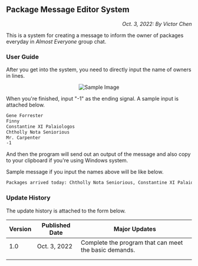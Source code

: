 ## Package Message Editor System

<p align="right"><em>Oct. 3, 2022: By Victor Chen</em></p>

This is a system for creating a message to inform the owner of packages everyday in *Almost Everyone* group chat.

### User Guide

After you get into the system, you need to directly input the name of owners in lines.

<p align="center">
  <img src="https://s2.loli.net/2022/10/04/Q25z1LAqJC6OWXU.png" alt="Sample Image"/>
</p>

When you're finished, input "-1" as the ending signal. A sample input is attached below.

```tex
Gene Forrester
Finny
Constantine XI Palaiologos
Chtholly Nota Seniorious
Mr. Carpenter
-1
```

And then the program will send out an output of the message and also copy to your clipboard if you're using Windows system.

Sample message if you input the names above will be like below.

```tex
Packages arrived today: Chtholly Nota Seniorious, Constantine XI Palaiologos, Finny, Gene Forrester, Mr. Carpenter

```

### Update History

The update history is attached to the form below.

| Version | Published Date | Major Updates                                         |
| ------- | -------------- | ----------------------------------------------------- |
| 1.0     | Oct. 3, 2022   | Complete the program that can meet the basic demands. |
|         |                |                                                       |
|         |                |                                                       |

